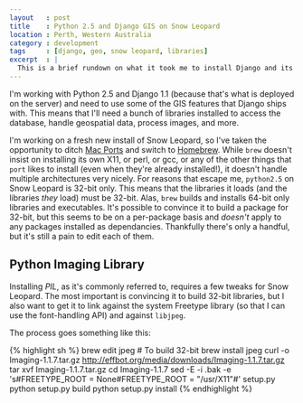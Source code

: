 ```yaml
---
layout   : post
title    : Python 2.5 and Django GIS on Snow Leopard
location : Perth, Western Australia
category : development
tags     : [django, geo, snow leopard, libraries]
excerpt  : |
  This is a brief rundown on what it took me to install Django and its dependancies on Snow Leopard.
---
```


I'm working with Python 2.5 and Django 1.1 (because that's what is deployed on
the server) and need to use some of the GIS features that Django ships with.
This means that I'll need a bunch of libraries installed to access the
database, handle geospatial data, process images, and more.

I'm working on a fresh new install of Snow Leopard, so I've taken the
opportunity to ditch [Mac Ports][ports] and switch to [Homebrew][brew]. While
`brew` doesn't insist on installing its own X11, or perl, or gcc, or any of
the other things that `port` likes to install (even when they're already
installed!), it doesn't handle multiple architectures very nicely. For reasons
that escape me, `python2.5` on Snow Leopard is 32-bit only. This means that
the libraries it loads (and the libraries *they* load) must be 32-bit. Alas,
`brew` builds and installs 64-bit only libraries and executables. It's
possible to convince it to build a package for 32-bit, but this seems to be on
a per-package basis and *doesn't* apply to any packages installed as
dependancies. Thankfully there's only a handful, but it's still a pain to edit
each of them.

Python Imaging Library
----------------------

Installing *PIL*, as it's commonly referred to, requires a few tweaks for Snow
Leopard. The most important is convincing it to build 32-bit libraries, but I
also want to get it to link against the system Freetype library (so that I can
use the font-handling API) and against `libjpeg`.

The process goes something like this:

{% highlight sh %}
brew edit jpeg # To build 32-bit
brew install jpeg
curl -o Imaging-1.1.7.tar.gz http://effbot.org/media/downloads/Imaging-1.1.7.tar.gz
tar xvf Imaging-1.1.7.tar.gz
cd Imaging-1.1.7
sed -E -i .bak -e 's#FREETYPE_ROOT = None#FREETYPE_ROOT = "/usr/X11"#' setup.py
python setup.py build
python setup.py install
{% endhighlight %}



[ports]: http://www.macports.org/
[brew]: http://wiki.github.com/mxcl/homebrew/